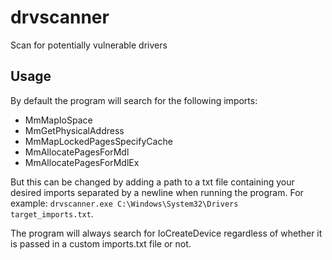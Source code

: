 # drvscanner
Scan for potentially vulnerable drivers

## Usage
By default the program will search for the following imports:
* MmMapIoSpace
* MmGetPhysicalAddress
* MmMapLockedPagesSpecifyCache
* MmAllocatePagesForMdl
* MmAllocatePagesForMdlEx

But this can be changed by adding a path to a txt file containing your desired imports separated by a newline when running the program. For example:
```drvscanner.exe C:\Windows\System32\Drivers target_imports.txt```.

The program will always search for IoCreateDevice regardless of whether it is passed in a custom imports.txt file or not.
